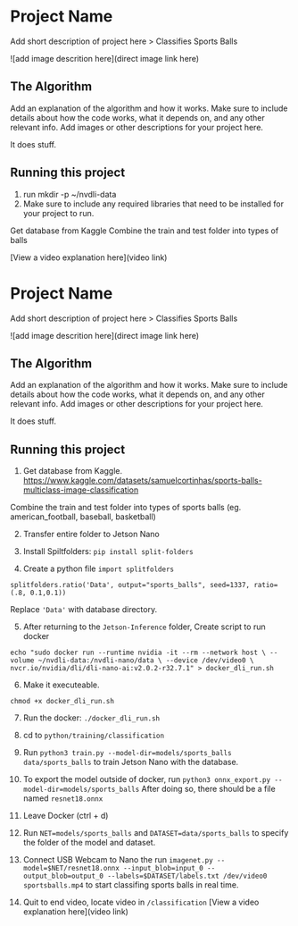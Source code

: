 # Project Name

 Add short description of project here > Classifies Sports Balls

![add image descrition here](direct image link here)

## The Algorithm

Add an explanation of the algorithm and how it works. Make sure to include details about how the code works, what it depends on, and any other relevant info. Add images or other descriptions for your project here. 

It does stuff.

## Running this project

1. run mkdir -p ~/nvdli-data
3. Make sure to include any required libraries that need to be installed for your project to run.

Get database from Kaggle
Combine the train and test folder into types of balls

[View a video explanation here](video link)
# Project Name

 Add short description of project here > Classifies Sports Balls

![add image descrition here](direct image link here)

## The Algorithm

Add an explanation of the algorithm and how it works. Make sure to include details about how the code works, what it depends on, and any other relevant info. Add images or other descriptions for your project here. 

It does stuff.

## Running this project

1. Get database from Kaggle.
https://www.kaggle.com/datasets/samuelcortinhas/sports-balls-multiclass-image-classification

Combine the train and test folder into types of sports balls
(eg. american_football, baseball, basketball)

2. Transfer entire folder to Jetson Nano

3. Install Spiltfolders: `pip install split-folders`

4. Create a python file 
`import splitfolders`

`splitfolders.ratio('Data', output="sports_balls", seed=1337, ratio=(.8, 0.1,0.1))`

Replace `'Data'` with database directory.

5. After returning to the `Jetson-Inference` folder,
Create script to run docker

`echo "sudo docker run --runtime nvidia -it --rm --network host \
    --volume ~/nvdli-data:/nvdli-nano/data \
    --device /dev/video0 \
    nvcr.io/nvidia/dli/dli-nano-ai:v2.0.2-r32.7.1" > docker_dli_run.sh`

6. Make it executeable.

`chmod +x docker_dli_run.sh`

7. Run the docker: `./docker_dli_run.sh`

8. cd to `python/training/classification`

9. Run `python3 train.py --model-dir=models/sports_balls data/sports_balls` to train Jetson Nano with the database. 

10. To export the model outside of docker, run `python3 onnx_export.py --model-dir=models/sports_balls` After doing so, there should be a file named `resnet18.onnx`

11. Leave Docker (ctrl + d)

12. Run `NET=models/sports_balls` and `DATASET=data/sports_balls` to specify the folder of the model and dataset. 

13. Connect USB Webcam to Nano the run `imagenet.py --model=$NET/resnet18.onnx --input_blob=input_0 --output_blob=output_0 --labels=$DATASET/labels.txt /dev/video0  sportsballs.mp4` to start classifing sports balls in real time.

14. Quit to end video, locate video in `/classification`
[View a video explanation here](video link)
